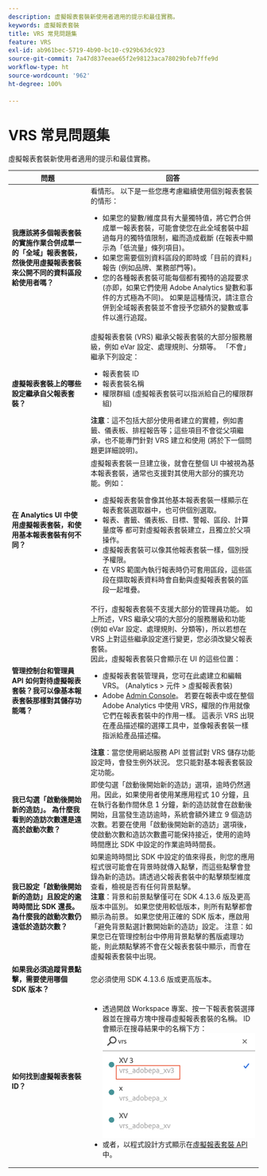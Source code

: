 ```yaml
---
description: 虛擬報表套裝新使用者適用的提示和最佳實務。
keywords: 虛擬報表套裝
title: VRS 常見問題集
feature: VRS
exl-id: ab961bec-5719-4b90-bc10-c929b63dc923
source-git-commit: 7a47d837eeae65f2e98123aca78029bfeb7ffe9d
workflow-type: ht
source-wordcount: '962'
ht-degree: 100%

---
```


# VRS 常見問題集

虛擬報表套裝新使用者適用的提示和最佳實務。

| 問題 | 回答 |
| --- | --- |
| **我應該將多個報表套裝的實施作業合併成單一的「全域」報表套裝，然後使用虛擬報表套裝來公開不同的資料區段給使用者嗎？** | 看情形。 以下是一些您應考慮繼續使用個別報表套裝的情形：<ul><li>如果您的變數/維度具有大量獨特值，將它們合併成單一報表套裝，可能會使您在此全域套裝中超過每月的獨特值限制，繼而造成截斷 (在報表中顯示為「低流量」條列項目)。</li><li>如果您需要個別資料區段的即時或「目前的資料」報告 (例如品牌、業務部門等)。</li><li>您的各種報表套裝可能每個都有獨特的追蹤要求 (亦即，如果它們使用 Adobe Analytics 變數和事件的方式極為不同)。 如果是這種情況，請注意合併到全域報表套裝並不會授予您額外的變數或事件以進行追蹤。</li></ul> |
| **虛擬報表套裝上的哪些設定繼承自父報表套裝？** | 虛擬報表套裝 (VRS) 繼承父報表套裝的大部分服務層級，例如 eVar 設定、處理規則、分類等。 「不會」繼承下列設定：<ul><li>報表套裝 ID</li><li>報表套裝名稱 </li><li>權限群組 (虛擬報表套裝可以指派給自己的權限群組)</li></ul>**注意**：這不包括大部分使用者建立的實體，例如書籤、儀表板、排程報告等；這些項目不會從父項繼承，也不能專門針對 VRS 建立和使用 (將於下一個問題更詳細說明)。 |
| **在 Analytics UI 中使用虛擬報表套裝，和使用基本報表套裝有何不同？** | 虛擬報表套裝一旦建立後，就會在整個 UI 中被視為基本報表套裝，通常也支援對其使用大部分的擴充功能。例如：<ul><li>虛擬報表套裝會像其他基本報表套裝一樣顯示在報表套裝選取器中，也可供個別選取。</li><li>報表、書籤、儀表板、目標、警報、區段、計算量度等 都可對虛擬報表套裝建立，且獨立於父項操作。</li><li>虛擬報表套裝可以像其他報表套裝一樣，個別授予權限。</li><li>在 VRS 範圍內執行報表時仍可套用區段，這些區段在擷取報表資料時會自動與虛擬報表套裝的區段一起堆疊。</li></ul> |
| **管理控制台和管理員 API 如何對待虛擬報表套裝？我可以像基本報表套裝那樣對其儲存功能嗎？** | 不行，虛擬報表套裝不支援大部分的管理員功能。 如上所述，VRS 繼承父項的大部分的服務層級和功能 (例如 eVar 設定、處理規則、分類等)，所以若想在 VRS 上對這些繼承設定進行變更，您必須改變父報表套裝。<br>因此，虛擬報表套裝只會顯示在 UI 的這些位置：<ul><li>虛擬報表套裝管理員，您可在此處建立和編輯 VRS。 (Analytics > 元件 > 虛擬報表套裝)</li><li>Adobe [Admin Console](https://helpx.adobe.com/enterprise/using/admin-console.html)。 若要在報表中或在整個 Adobe Analytics 中使用 VRS，權限的作用就像它們在報表套裝中的作用一樣。 這表示 VRS 出現在產品描述檔的選擇工具中，並像報表套裝一樣指派給產品描述檔。</li></ul>**注意**：當您使用網站服務 API 並嘗試對 VRS 儲存功能設定時，會發生例外狀況。 您只能對基本報表套裝設定功能。 |
| **我已勾選「啟動後開始新的造訪」。 為什麼我看到的造訪次數還是遠高於啟動次數？** | 即使勾選「啟動後開始新的造訪」選項，逾時仍然適用。因此，如果使用者使用某應用程式 10 分鐘，且在執行各動作間休息 1 分鐘，新的造訪就會在啟動後開始，且當發生造訪逾時，系統會額外建立 9 個造訪次數。若要在使用「啟動後開始新的造訪」選項後，使啟動次數和造訪次數盡可能保持接近，使用的逾時時間應比 SDK 中設定的作業逾時時間長。 |
| **我已設定「啟動後開始新的造訪」且設定的逾時時間比 SDK 還長。 為什麼我的啟動次數仍遠低於造訪次數？** | 如果逾時時間比 SDK 中設定的值來得長，則您的應用程式很可能會在背景時就傳入點擊，而這些點擊會登錄為新的造訪。請透過父報表套裝中的點擊類型維度查看，檢視是否有任何背景點擊。<br>**注意**：背景和前景點擊僅可在 SDK 4.13.6 版及更高版本中區別。 如果您使用較低版本，則所有點擊都會顯示為前景。 如果您使用正確的 SDK 版本，應啟用「避免背景點選計數開始新的造訪」設定。    注意：如果您已在管理控制台中停用背景點擊的舊版處理功能，則此類點擊將不會在父報表套裝中顯示，而會在虛擬報表套裝中出現。 |
| **如果我必須追蹤背景點擊，需要使用哪個 SDK 版本？** | 您必須使用 SDK 4.13.6 版或更高版本。 |
| **如何找到虛擬報表套裝 ID？** | <ul><li>透過開啟 Workspace 專案、按一下報表套裝選擇器並在搜尋方塊中搜尋虛擬報表套裝的名稱。 ID 會顯示在搜尋結果中的名稱下方：<br>![VRS ID](assets/vrs-id.png)</li><li> 或者，以程式設計方式顯示在[虛擬報表套裝 API](https://www.adobe.io/apis/experiencecloud/analytics/docs.html#!AdobeDocs/analytics-2.0-apis/master/vrs.md) 中。</li></ul> |
